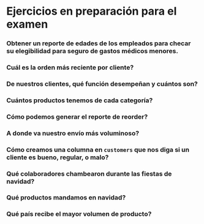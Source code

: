 # Ejercicios en preparación para el examen

### Obtener un reporte de edades de los empleados para checar su elegibilidad para seguro de gastos médicos menores.

### Cuál es la orden más reciente por cliente?



### De nuestros clientes, qué función desempeñan y cuántos son?


### Cuántos productos tenemos de cada categoría?


### Cómo podemos generar el reporte de reorder?


### A donde va nuestro envío más voluminoso?


### Cómo creamos una columna en `customers` que nos diga si un cliente es bueno, regular, o malo?


### Qué colaboradores chambearon durante las fiestas de navidad?


### Qué productos mandamos en navidad?


### Qué país recibe el mayor volumen de producto?

